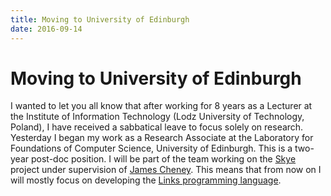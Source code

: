 ```yaml
---
title: Moving to University of Edinburgh
date: 2016-09-14
---
```


Moving to University of Edinburgh
=================================

I wanted to let you all know that after working for 8 years as a Lecturer at the
Institute of Information Technology (Lodz University of Technology, Poland), I
have received a sabbatical leave to focus solely on research. Yesterday I began
my work as a Research Associate at the Laboratory for Foundations of Computer
Science, University of Edinburgh. This is a two-year post-doc position. I will
be part of the team working on the
[Skye](http://homepages.inf.ed.ac.uk/jcheney/group/skye.html) project under
supervision of [James Cheney](http://homepages.inf.ed.ac.uk/jcheney/). This
means that from now on I will mostly focus on developing the [Links programming
language](http://links-lang.org/).

